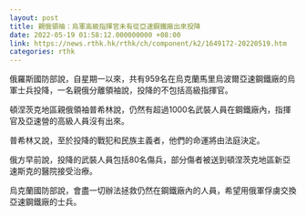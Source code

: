 ```yaml
---
layout: post
title: 親俄領袖：烏軍高級指揮官未有從亞速鋼鐵廠出來投降
date: 2022-05-19 01:58:12.000000000 +08:00
link: https://news.rthk.hk/rthk/ch/component/k2/1649172-20220519.htm
categories: rthk
---
```


俄羅斯國防部說，自星期一以來，共有959名在烏克蘭馬里烏波爾亞速鋼鐵廠的烏軍士兵投降，一名親俄分離領袖說，投降的不包括高級指揮官。

頓涅茨克地區親俄領袖普希林說，仍然有超過1000名武裝人員在鋼鐵廠內，指揮官及亞速營的高級人員沒有出來。

普希林又說，至於投降的戰犯和民族主義者，他們的命運將由法庭決定。

俄方早前說，投降的武裝人員包括80名傷兵，部分傷者被送到頓涅茨克地區新亞速斯克的醫院接受治療。

烏克蘭國防部說，會盡一切辦法拯救仍然在鋼鐵廠內的人員，希望用俄軍俘虜交換亞速鋼鐵廠的士兵。

